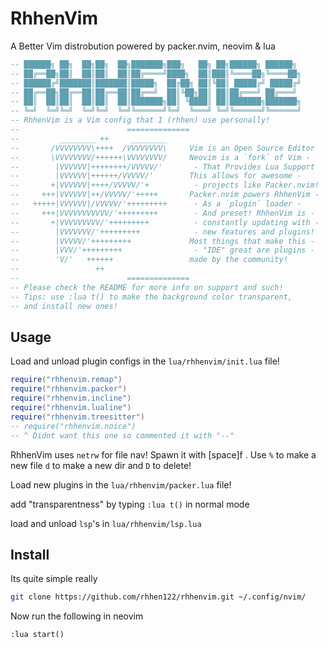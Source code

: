 # RhhenVim
A Better Vim distrobution powered by packer.nvim, neovim & lua

```lua
-- ██████╗ ██╗  ██╗██╗  ██╗███████╗███╗   ██╗ ██╗██████╗ ██████╗
-- ██╔══██╗██║  ██║██║  ██║██╔════╝████╗  ██║███║╚════██╗╚════██╗
-- ██████╔╝███████║███████║█████╗  ██╔██╗ ██║╚██║ █████╔╝ █████╔╝
-- ██╔══██╗██╔══██║██╔══██║██╔══╝  ██║╚██╗██║ ██║██╔═══╝ ██╔═══╝
-- ██║  ██║██║  ██║██║  ██║███████╗██║ ╚████║ ██║███████╗███████╗
-- ╚═╝  ╚═╝╚═╝  ╚═╝╚═╝  ╚═╝╚══════╝╚═╝  ╚═══╝ ╚═╝╚══════╝╚══════╝
-- RhhenVim is a Vim config that I (rhhen) use personally!
--                        ==============
--         ________ ++     ________
--       /VVVVVVVV\++++  /VVVVVVVV\     Vim is an Open Source Editor
--       \VVVVVVVV/++++++\VVVVVVVV/     Neovim is a `fork` of Vim -
--        |VVVVVV|++++++++/VVVVV/'       - That Provides Lua Support
--        |VVVVVV|++++++/VVVVV/'        This allows for awesome -
--       +|VVVVVV|++++/VVVVV/'+          - projects like Packer.nvim!
--     +++|VVVVVV|++/VVVVV/'+++++       Packer.nvim powers RhhenVim -
--   +++++|VVVVVV|/VVVVV/'+++++++++      - As a `plugin` loader -
--     +++|VVVVVVVVVVV/'+++++++++        - And preset! RhhenVim is -
--       +|VVVVVVVVV/'+++++++++          - constantly updating with -
--        |VVVVVVV/'+++++++++            - new features and plugins!
--        |VVVVV/'+++++++++             Most things that make this -
--        |VVV/'+++++++++                - "IDE" great are plugins -
--        'V/'   ++++++                 made by the community!
--                 ++
--                        ==============
-- Please check the README for more info on support and such!
-- Tips: use :lua t() to make the background color transparent,
-- and install new ones!
```

## Usage

Load and unload plugin configs in the `lua/rhhenvim/init.lua` file!
```lua
require("rhhenvim.remap")
require("rhhenvim.packer")
require("rhhenvim.incline")
require("rhhenvim.lualine")
require("rhhenvim.treesitter")
-- require("rhhenvim.noice")
-- ^ Didnt want this one so commented it with "--"
```

RhhenVim uses `netrw` for file nav! Spawn it with [space]f .
Use `%` to make a new file `d` to make a new dir and `D` to delete!

Load new plugins in the `lua/rhhenvim/packer.lua` file!

add "transparentness" by typing `:lua t()` in normal mode

load and unload `lsp`'s in `lua/rhhenvim/lsp.lua`

## Install

Its quite simple really
```bash
git clone https://github.com/rhhen122/rhhenvim.git ~/.config/nvim/
```

Now run the following in neovim
```vim
:lua start()
```
